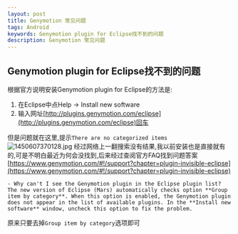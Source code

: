 ```yaml
---
layout: post
title: Genymotion 常见问题
tags: Android
keywords: Genymotion plugin for Eclipse找不到的问题
description: Genymotion 常见问题
---
```


## Genymotion plugin for Eclipse找不到的问题

根据官方说明安装Genymotion plugin for Eclipse的方法是:
1. 在Eclipse中点Help -> Install new software
2. 输入网址[http://plugins.genymotion.com/eclipse](http://plugins.genymotion.com/eclipse)回车

但是问题就在这里,提示`There are no categorized items`
![][1]
经过网络上一翻搜索没有结果,我以前安装也是直接就有的,可是不明白最近为何会没找到,后来经过查阅官方FAQ找到问题答案
[https://www.genymotion.com/#!/support?chapter=plugin-invisible-eclipse](https://www.genymotion.com/#!/support?chapter=plugin-invisible-eclipse)

	- Why can't I see the Genymotion plugin in the Eclipse plugin list?
	The new version of Eclipse (Mars) automatically checks option **Group item by category**. When this option is enabled, the Genymotion plugin does not appear in the list of available plugins. In the **Install new software** window, uncheck this option to fix the problem.

原来只要去掉`Group item by category`选项即可

  [1]: /assets/images/Genymotion-FAQ/1450607370128.jpg "1450607370128.jpg"